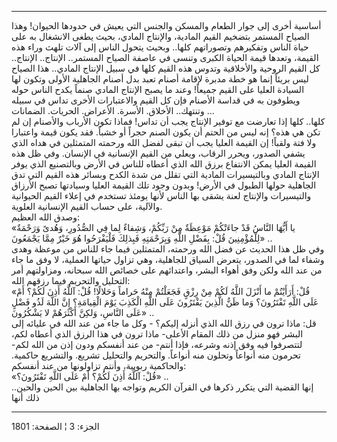 ------------------------------------------------------------------------

أساسية أخرى إلى جوار الطعام والمسكن والجنس التي يعيش في حدودها الحيوان!
وهذا الصياح المستمر بتضخيم القيم المادية، والإنتاج المادي، بحيث يطغى
الانشغال به على حياة الناس وتفكيرهم وتصوراتهم كلها.. وبحيث يتحول الناس
إلى آلات تلهث وراء هذه القيمة، وتعدها قيمة الحياة الكبرى وتنسى في عاصفة
الصياح المستمر.. الإنتاج.. الإنتاج.. كل القيم الروحية والأخلاقية وتدوس
هذه القيم كلها في سبيل الإنتاج المادي.. هذا الصياح ليس بريئاً إنما هو خطة
مدبرة لإقامة أصنام تعبد بدل أصنام الجاهلية الأولى وتكون لها السيادة
العليا على القيم جميعاً! وعند ما يصبح الإنتاج المادي صنماً يكدح الناس حوله
ويطوفون به في قداسة الأصنام فإن كل القيم والاعتبارات الأخرى تداس في
سبيله وتنتهك.. الأخلاق. الأسرة. الأعراض. الحريات. الضمانات ...  
كلها.. كلها إذا تعارضت مع توفير الإنتاج يجب أن تداس! فماذا تكون الأرباب
والأصنام إن لم تكن هي هذه؟ إنه ليس من الحتم أن يكون الصنم حجراً أو خشباً.
فقد يكون قيمة واعتبارا ولا فتة ولقباً! إن القيمة العليا يجب أن تبقى لفضل
الله ورحمته المتمثلين في هداه الذي يشفي الصدور، ويحرر الرقاب، ويعلي من
القيم الإنسانية في الإنسان. وفي ظل هذه القيمة العليا يمكن الانتفاع برزق
الله الذي أعطاه للناس في الأرض وبالتصنيع الذي يوفر الإنتاج المادي
وبالتيسيرات المادية التي تقلل من شدة الكدح وبسائر هذه القيم التي تدق
الجاهلية حولها الطبول في الأرض! وبدون وجود تلك القيمة العليا وسيادتها
تصبح الأرزاق والتيسيرات والإنتاج لعنة يشقى بها الناس لأنها يومئذ تستخدم
في إعلاء القيم الحيوانية والآلية، على حساب القيم الإنسانية العلوية.  
وصدق الله العظيم:  
«يا أَيُّهَا النَّاسُ قَدْ جاءَتْكُمْ مَوْعِظَةٌ مِنْ رَبِّكُمْ، وَشِفاءٌ لِما فِي الصُّدُورِ، وَهُدىً وَرَحْمَةٌ
لِلْمُؤْمِنِينَ قُلْ: بِفَضْلِ اللَّهِ وَبِرَحْمَتِهِ فَبِذلِكَ فَلْيَفْرَحُوا هُوَ خَيْرٌ مِمَّا يَجْمَعُونَ» ..  
وفي ظل هذا الحديث عن فضل الله ورحمته، المتمثلين فيما جاء للناس من موعظة
وهدى وشفاء لما في الصدور، يتعرض السياق للجاهلية، وهي تزاول حياتها
العملية، لا وفق ما جاء من عند الله ولكن وفق أهواء البشر، واعتدائهم على
خصائص الله سبحانه، ومزاولتهم أمر التحليل والتحريم فيما رزقهم الله:  
«قُلْ: أَرَأَيْتُمْ ما أَنْزَلَ اللَّهُ لَكُمْ مِنْ رِزْقٍ فَجَعَلْتُمْ مِنْهُ حَراماً وَحَلالًا! قُلْ: آللَّهُ
أَذِنَ لَكُمْ؟ أَمْ عَلَى اللَّهِ تَفْتَرُونَ؟ وَما ظَنُّ الَّذِينَ يَفْتَرُونَ عَلَى اللَّهِ الْكَذِبَ يَوْمَ
الْقِيامَةِ؟ إِنَّ اللَّهَ لَذُو فَضْلٍ عَلَى النَّاسِ، وَلكِنَّ أَكْثَرَهُمْ لا يَشْكُرُونَ» ..  
قل: ماذا ترون في رزق الله الذي أنزله إليكم؟ - وكل ما جاء من عند الله في
عليائه إلى البشر فهو منزل من ذلك المقام الأعلى- ماذا ترون في هذا الرزق
الذي أعطاه لكم، لتتصرفوا فيه وفق إذنه وشرعه، فإذا أنتم- من عند أنفسكم
ودون إذن من الله لكم- تحرمون منه أنواعاً وتحلون منه أنواعاً. والتحريم
والتحليل تشريع. والتشريع حاكمية. والحاكمية ربوبية، وأنتم تزاولونها من
عند أنفسكم:  
«قُلْ: آللَّهُ أَذِنَ لَكُمْ؟ أَمْ عَلَى اللَّهِ تَفْتَرُونَ؟» ..  
إنها القضية التي يتكرر ذكرها في القرآن الكريم وتواجه بها الجاهلية بين
الحين والحين.. ذلك أنها

------------------------------------------------------------------------

الجزء: 3 ¦ الصفحة: 1801
